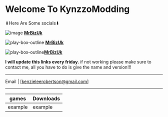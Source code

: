 # Welcome To KynzzoModding


⬇Here Are Some socials⬇

![image](https://user-images.githubusercontent.com/88633497/129462321-9ce5c678-f7a4-4c81-9c7b-15fb799d1076.png) [**MrBizUk**](https://open.spotify.com/user/31tke3kfa7fnu3s2yob5573j4n6a)

![play-box-outline](https://user-images.githubusercontent.com/88633497/129462456-92efe911-a1bd-44f4-a38f-310e806c7c88.png) [**MrBizUk**](https://www.youtube.com/channel/UCHyD8iZPjjB9op8uR6Rhnwg)

![play-box-outline](https://user-images.githubusercontent.com/88633497/129462456-92efe911-a1bd-44f4-a38f-310e806c7c88.png)[**MrBizUk**](https://www.youtube.com/channel/UC9bCakcUokerjTK8kr3t_8A)

**I will update this links every friday.** if not working please make sure to contact me, all you have to do is give the name and version!!!

-----   -------------------
Email | [kenzieleerobertson@gmail.com]
-----   -------------------

games | Downloads
----- | -----
example|example

